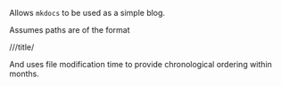 Allows ``mkdocs`` to be used as a simple blog.

Assumes paths are of the format

  /<year>/<month>/title/

And uses file modification time to provide chronological ordering within months.


